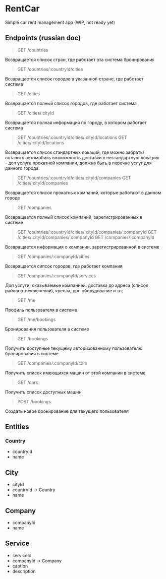 # RentCar

Simple car rent management app (WIP, not ready yet)

## Endpoints (russian doc)

> GET /countries

Возвращается список стран, где работает эта система бронирования

> GET /countries/:countryId/cities

Возвращается список городов в указанной стране, где работает система

> GET /cities

Возвращается полный список городов, где работает система

> GET /cities/:cityId

Возвращается полная информация по городу, в котором работает система

>GET /countries/:countryId/cities/:cityId/locations
> GET /cities/:cityId/locations

Возвращается список стандартных локаций, где можно забрать/оставить автомобиль
возможность доставки в нестандартную локацию - доп услуга прокатной компании, должна быть в перечне услуг для данного города.

> GET /countries/:countryId/cities/:cityId/companies
> GET /cities/:cityId/companies

Возвращается список прокатных компаний, которые работают в данном городе

> GET /companies

Возвращается полный список компаний, зарегистрированных в системе

> GET /countries/:countryId/cities/:cityId/companies/:companyId
> GET /cities/:cityId/companies/:companyId
> GET /companies/:companyId

Возвращается информация о компании, зарегистрированной в системе

> GET /companies/:companyId/cities

Возвращается сипсок городов, где работает компания

> GET /companies/:companyId/services

Доп услуги, оказываемые компанией: доставка до адреса (список районов-исключений), кресла, доп оборудование и тп;

> GET /me

Профиль пользователя в системе

> GET /me/bookings 

Бронирования пользователя в системе

> GET /bookings

Получить доступные текущему авторизованному пользователю бронирования в системе

> GET /companies/:companyId/cars

Получить список имеющихся машин от этой компании в системе

> GET /cars

Получить список доступных машин 

> POST /bookings

Создать новое бронирование для текущего пользователя


## Entities

### Country 

* countryId
* name

## City

* cityId
* countryId -> Country
* name

## Company

* companyId
* name

## Service

* serviceId
* companyId -> Company
* caption
* description
